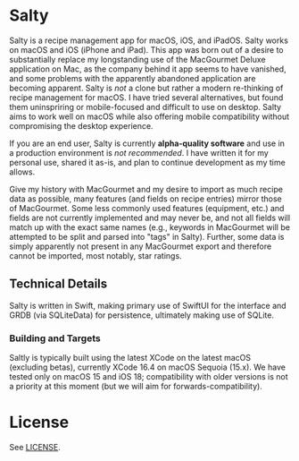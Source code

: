# Salty
Salty is a recipe management app for macOS, iOS, and iPadOS. Salty works on macOS and iOS (iPhone and iPad). This app was born out of a desire to substantially replace my longstanding use of the MacGourmet Deluxe application on Mac, as the company behind it app seems to have vanished, and some problems with the apparently abandoned application are becoming apparent. Salty is *not* a clone but rather a modern re-thinking of recipe management for macOS. I have tried several alternatives, but found them uninspriring or mobile-focused and difficult to use on desktop. Salty aims to work well on macOS while also offering mobile compatibility without compromising the desktop experience.

If you are an end user, Salty is currently **alpha-quality software** and use in a production environment is *not recommended*. I have written it for my personal use, shared it as-is, and plan to continue development as my time allows.

Give my history with MacGourmet and my desire to import as much recipe data as possible, many features (and fields on recipe entries) mirror those of MacGourmet. Some less commonly used features (equipment, etc.) and fields are not currently implemented and may never be, and not all fields will match up with the exact same names (e.g., keywords in MacGourmet will be attempted to be split and parsed into "tags" in Salty). Further, some data is simply apparently not present in any MacGourmet export and therefore cannot be imported, most notably, star ratings.

## Technical Details 

Salty is written in Swift, making primary use of SwiftUI for the interface and GRDB (via SQLiteData) for persistence, ultimately making use of SQLite.

### Building and Targets

Saltly is typically built using the latest XCode on the latest macOS (excluding betas), currently XCode 16.4 on macOS Sequoia (15.x). We have tested only on macOS 15 and iOS 18; compatibility with older versions is not a priority at this moment (but we will aim for forwards-compatibility).

# License

See [LICENSE](license).
